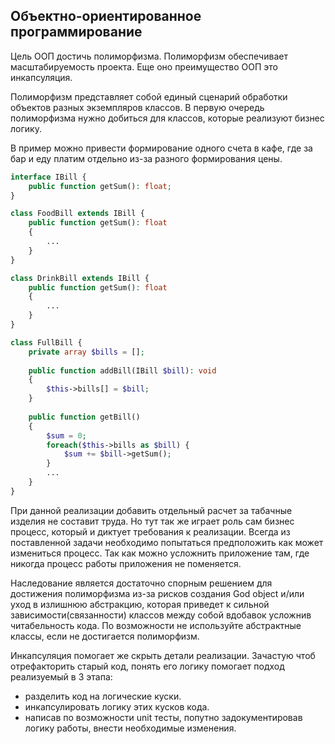 ## Объектно-ориентированное программирование

Цель ООП достичь полиморфизма. Полиморфизм обеспечивает масштабируемость проекта. Еще оно преимущество ООП это инкапсуляция.

Полиморфизм представляет собой единый сценарий обработки объектов разных экземпляров классов. 
В первую очередь полиморфизма нужно добиться для классов, которые реализуют бизнес логику. 

В пример можно привести формирование одного счета в кафе, где за бар и еду платим отдельно из-за разного формирования цены.
```php 
interface IBill {
    public function getSum(): float;
}

class FoodBill extends IBill {
    public function getSum(): float
    {
        ...
    }
}

class DrinkBill extends IBill {
    public function getSum(): float
    {
        ...
    }
}

class FullBill {
    private array $bills = [];
    
    public function addBill(IBill $bill): void
    {
        $this->bills[] = $bill;
    }
    
    public function getBill()
    {
        $sum = 0;
        foreach($this->bills as $bill) {
            $sum += $bill->getSum();
        }
        ...
    }
}
```
При данной реализации добавить отдельный расчет за табачные изделия не составит труда. Но тут так же играет роль сам бизнес процесс, который и диктует требования к реализации.
Всегда из поставленной задачи необходимо попытаться предположить как может измениться процесс. Так как можно усложнить приложение там, где никогда процесс работы приложения не поменяется.

Наследование является достаточно спорным решением для достижения полиморфизма из-за рисков создания God object и/или уход в излишнюю абстракцию, которая приведет к сильной зависимости(связанности) классов между собой вдобавок усложнив читабельность кода.
По возможности не используйте абстрактные классы, если не достигается полиморфизм.

Инкапсуляция помогает же скрыть детали реализации. Зачастую чтоб отрефакторить старый код, понять его логику помогает подход реализуемый в 3 этапа:
- разделить код на логические куски.
- инкапсулировать логику этих кусков кода.
- написав по возможности unit тесты, попутно задокументировав логику работы, внести необходимые изменения.